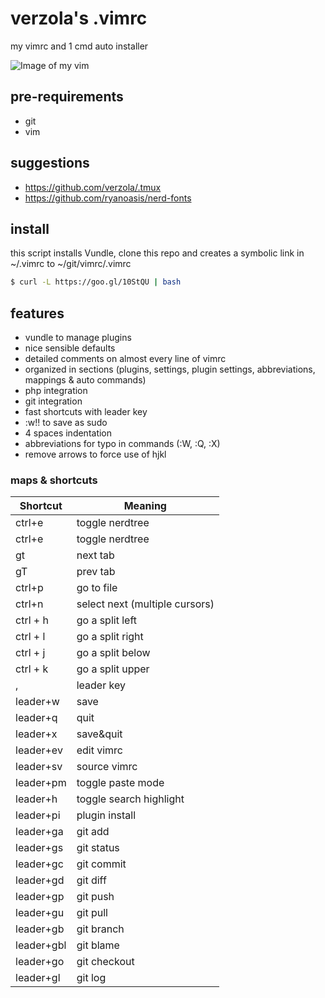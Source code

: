 # verzola's .vimrc
my vimrc and 1 cmd auto installer

![Image of my vim](https://raw.githubusercontent.com/verzola/.vimrc/master/vimux.png)

## pre-requirements
- git
- vim

## suggestions
- https://github.com/verzola/.tmux
- https://github.com/ryanoasis/nerd-fonts

## install
this script installs Vundle, clone this repo and creates a symbolic link in ~/.vimrc to ~/git/vimrc/.vimrc
```sh
$ curl -L https://goo.gl/10StQU | bash
```

## features
- vundle to manage plugins
- nice sensible defaults
- detailed comments on almost every line of vimrc
- organized in sections (plugins, settings, plugin settings, abbreviations, mappings & auto commands)
- php integration
- git integration
- fast shortcuts with leader key
- :w!! to save as sudo
- 4 spaces indentation
- abbreviations for typo in commands (:W, :Q, :X)
- remove arrows to force use of hjkl

### maps & shortcuts
| Shortcut | Meaning |
|----------|---------|
| ctrl+e   | toggle nerdtree |
|ctrl+e | toggle nerdtree |
|gt | next tab |
|gT | prev tab |
|ctrl+p | go to file |
|ctrl+n | select next (multiple cursors) |
|ctrl + h | go a split left |
|ctrl + l | go a split right |
|ctrl + j | go a split below |
|ctrl + k | go a split upper |
| , | leader key |
|leader+w | save |
|leader+q | quit |
|leader+x | save&quit |
|leader+ev | edit vimrc |
|leader+sv | source vimrc |
|leader+pm | toggle paste mode |
|leader+h | toggle search highlight |
|leader+pi | plugin install |
|leader+ga | git add |
|leader+gs | git status |
|leader+gc | git commit |
|leader+gd | git diff |
|leader+gp | git push |
|leader+gu | git pull |
|leader+gb | git branch |
|leader+gbl | git blame |
|leader+go | git checkout |
|leader+gl | git log |
